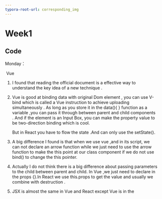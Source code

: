 ```yaml
---
typora-root-url: corresponding_img
---
```


# Week1

## Code 

Monday： 

​	Vue

   1. I found that reading the official document is a effective way to understand the key idea of a new technique . 

   2. Vue is good at binding data with original Dom element , you can use V-bind  which is called a Vue instruction to achieve uploading simultaneously . As long as you store it in the data(){ } function as a variable ,you can pass it through between  parent and child components . And if the element is an Input Box, you can make the property value to be two-direction binding which is cool.

      But in React you have to flow the state .And can only use the setState().

   3. A big difference I found is that when we use vue ,and in its script, we can not declare an arrow function while we just need to use the arrow function to make the this point at our class component if we do not use bind() to change the this pointer.

   4.  Actually I do not think there is a big difference about passing parameters to the child between parent and child. In Vue ,we just need to  declare in the props {}.In React we use this.props to get the value and usually  we combine with destruction .

   5. JSX is almost the same in Vue and React except Vue is in the <template> while React is in the  render( ) 

   6. If you want a parent to handle child, Vue we usually use $emit() ,

      React we usually use refs.

Wednesday：

  1. Today and yesterday i mainly leaning Vue3 and its new characteristic .

  2. Setup( )  and defineComponent is really a big change  

  3. You will change LifeCycle Hooks into composition Api which should be put into setUp() and pass a arrow function as parameter.

  4. Another specious variety is About Data Binding.  Vue3 is using Proxy.

      a. if ref() pass in an array or an object 

      b. reactive() do return a Proxy   which  usually return  with Reflect

      c. computed({ })  also return a Proxy 

	5. watch is a little bit complicated , I think watchEvent() is a parse suger to watch when immediate ==true .
	
	6. About the life cycle  I am thinking why we use new way ,just because they are executed **earlier than those in  Vue2  ?**
	
	7. setup is a cool ,because its return can mix the data(){} and use {attrs ,emit ,slots } and props 
	
	8. setup is different from data(){  }  in data we do not need return {} to export the variable to <temple>
	
   9. v-model is aimed at form while v:bind can have 3 function 

      a.  dynamical class  usually with backend data 

      b.  passing props 

      c. all kinds of properties 

Thursday 

 1. hooks which  we using its return value  in the setup { }   we can therefore destruction to get  varibles

    usually we can build a loader  like **URl loader** to deal with axios... and By **a simple call and destruction** we can use  it in the components.

 2. **Reactive  : properties in it is not reactive , so we need  to use** toRefs() to change , And After done, both new and original variables can be sync .

 3. ref also can be used to catch a element ,like React 16.8

Sunday

   1. a interesting problem 

      

      ![interesting_shallowReactive](/interesting_shallowReactive.png)

      when you only change four at the same time ,it does not work .

      Instead if you change only one at a time ,it works.

      I still can not understand why

	

      
      
      ![toRaw](/toRaw.png)
      
      Suddenly I realized maybe it is because that we can not use them together ,but in case 1, the object is already different ,and they have no  relationship ,  maybe mix can make the effect defective. 
      
   2. toRef is used most in Child components, when you pass the ref acutually you pass ref.value to the child , therefore we you have a function in the child needs a ref , you should convert the ref.value to ref using toRef.

## Reading or trivial

## (I have another repository in my Github where you can download my  .mobi book and read in kindle )

	1. This week i am reading" One month myth"
   			2.   Soft Skills: Survival guides beyond code
                        			3. Maybe tonight i will read "Current War " 



Wednesday：

		1. I find my ielts is not stable yesterday i can be 7 but today i am 6 ,horrible

Thursday:

		  1. Early woke up not good  and Eyes get tired
   		  2. I must determine to get IELTS passed. 
            		  3. offer can be pigeoned by companny
                        		  4.  Today i need to have a exercise and finish some class business 

Friday and  and Saturday 

1. Goto Scut International campus and  Tsinghua University 

2. Mainly relax and have time to think about JOB and myself and how to 

   avoid get trapped in other's pace

3. bowing is an interesting sports

4. I hope LRC can do hanjob less 

5. I realize coder is also cool 

   Because MCM score can be checked And people have somthiong todo with it influence me thinking a lit bit today 
   
6. First day back to study , a little bit tired still  .

